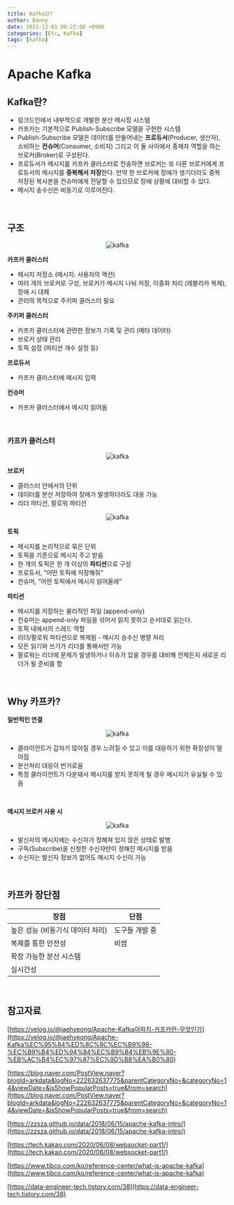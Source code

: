 ```yaml
---
title: Kafka란?
author: Banny
date: 2022-12-01 00:22:00 +0900
categories: [Etc, Kafka]
tags: [kafka]
---
```


# Apache Kafka

## Kafka란?

- 링크드인에서 내부적으로 개발한 분산 메시징 시스템
- 카프카는 기본적으로 Publish-Subscribe 모델을 구현한 시스템
- Publish-Subscribe 모델은 데이터를 만들어내는 **프로듀서**(Producer, 생산자), 소비하는 **컨슈머**(Consumer, 소비자) 그리고 이 둘 사이에서 중재자 역할을 하는 브로커(Broker)로 구성된다.
- 프로듀서가 메시지를 카프카 클러스터로 전송하면 브로커는 또 다른 브로커에게 프로듀서의 메시지를 **중복해서 저장**한다. 만약 한 브로커에 장애가 생기더라도 중복 저장된 복사본을 컨슈머에게 전달할 수 있으므로 장애 상황에 대비할 수 있다.
- 메시지 송수신은 비동기로 이루어진다.

<br>

## 구조

<center>
<img alt="kafka" src="https://user-images.githubusercontent.com/62047302/205448418-16600ae6-16e4-4f05-a0c0-efbd9fcc37e9.png">
</center>

**카프카 클러스터**

- 메시지 저장소 (메시지: 사용자의 액션)
- 여러 개의 브로커로 구성, 브로커가 메시지 나눠 저장, 이중화 처리 (레블리카 복제), 장애 시 대체
- 관리의 목적으로 주키퍼 클러스터 필요

**주키퍼 클러스터**

- 카프카 클러스터에 관련한 정보가 기록 및 관리 (메타 데이터)
- 브로커 상태 관리
- 토픽 설정 (파티션 개수 설정 등)

**프로듀서**

- 카프카 클러스터에 메시지 입력

**컨슈머**

- 카프카 클러스터에서 메시지 읽어옴

<br>

### 카프카 클러스터

<center>
<img alt="kafka" src="https://user-images.githubusercontent.com/62047302/205448417-8e9050f0-3483-4037-b63d-7b5256646c62.png">
</center>

**브로커**

- 클러스터 안에서의 단위
- 데이터를 분산 저장하여 장애가 발생하더라도 대응 가능
- 리더 파티션, 팔로워 파티션
<center>
<img alt="kafka" src="https://user-images.githubusercontent.com/62047302/205448415-23ef8ae7-e4cb-4258-ab2a-c64f6bc6f605.png">
</center>

**토픽**

- 메시지를 논리적으로 묶은 단위
- 토픽을 기준으로 메시지 주고 받음
- 한 개의 토픽은 한 개 이상의 **파티션**으로 구성
- 프로듀서, “어떤 토픽에 저장해줘”
- 컨슈머, “어떤 토픽에서 메시지 읽어올래”

**파티션**

- 메시지를 저장하는 물리적인 파일 (append-only)
- 컨슈머는 append-only 파일을 섞어서 읽지 못하고 순서대로 읽는다.
- 토픽 내에서의 스레드 역할
- 리더/팔로워 파티션으로 복제됨 - 메시지 송수신 병렬 처리
- 모든 읽기와 쓰기가 리더를 통해서만 가능
- 팔로워는 리더에 문제가 발생하거나 이슈가 있을 경우를 대비해 언제든지 새로운 리더가 될 준비를 함

<br>

## Why 카프카?

**일반적인 연결**

<center>
<img alt="kafka" src="https://user-images.githubusercontent.com/62047302/205448413-ea6e84b2-5b1a-4981-934a-91e8b5b02073.png">
</center>

- 클라이언트가 갑자기 많아질 경우 느려질 수 있고 이를 대응하기 위한 확장성이 떨어짐
- 분산처리 대응이 번거로움
- 특정 클라이언트가 다운돼서 메시지를 받지 못하게 될 경우 메시지가 유실될 수 있음

<br>

**메시지 브로커 사용 시**

<center>
<img alt="kafka" src="https://user-images.githubusercontent.com/62047302/205448409-03a90c72-acc7-4b64-bb81-0af94d849fde.png">
</center>

- 발신자의 메시지에는 수신자가 정해져 있지 않은 상태로 발행
- 구독(Subscribe)을 신청한 수신자만이 정해진 메시지를 받음
- 수신자는 발신자 정보가 없어도 메시지 수신이 가능

<br>

## 카프카 장단점

| 장점                             | 단점           |
| -------------------------------- | -------------- |
| 높은 성능 (비동기식 데이터 처리) | 도구들 개발 중 |
| 복제를 통한 안전성               | 비쌈           |
| 확장 가능한 분산 시스템          |                |
| 실시간성                         |                |

<br>

## 참고자료

[https://velog.io/@jaehyeong/Apache-Kafka아파치-카프카란-무엇인가](https://velog.io/@jaehyeong/Apache-Kafka%EC%95%84%ED%8C%8C%EC%B9%98-%EC%B9%B4%ED%94%84%EC%B9%B4%EB%9E%80-%EB%AC%B4%EC%97%87%EC%9D%B8%EA%B0%80)

[https://blog.naver.com/PostView.naver?blogId=arkdata&logNo=222632637775&parentCategoryNo=&categoryNo=14&viewDate=&isShowPopularPosts=true&from=search](https://blog.naver.com/PostView.naver?blogId=arkdata&logNo=222632637775&parentCategoryNo=&categoryNo=14&viewDate=&isShowPopularPosts=true&from=search)

[https://zzsza.github.io/data/2018/06/15/apache-kafka-intro/](https://zzsza.github.io/data/2018/06/15/apache-kafka-intro/)

[https://tech.kakao.com/2020/06/08/websocket-part1/](https://tech.kakao.com/2020/06/08/websocket-part1/)

[https://www.tibco.com/ko/reference-center/what-is-apache-kafka](https://www.tibco.com/ko/reference-center/what-is-apache-kafka)

[https://data-engineer-tech.tistory.com/38](https://data-engineer-tech.tistory.com/38)
<br>
